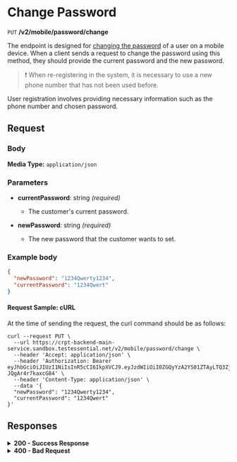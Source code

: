 # Change Password

`PUT` **/v2/mobile/password/change**

The endpoint is designed for [changing the password](https://github.com/crypterium-com/api-vault/wiki/Password-Change-Process) of a user on a mobile device. When a client sends a request to change the password using this method, they should provide the current password and the new password.

> ❗️ When re-registering in the system, it is necessary to use a new phone number that has not been used before.

User registration involves providing necessary information such as the phone number and chosen password.

## Request

### Body

**Media Type:** `application/json`

### Parameters

- **currentPassword**: string *(required)*
  - The customer's current password.

- **newPassword**: string *(required)*
  - The new password that the customer wants to set.

  
### **Example body**

```json 
{
  "newPassword": "1234Qwerty1234",
  "currentPassword": "1234Qwert"
}
```

#### **Request Sample: cURL**

At the time of sending the request, the curl command should be as follows:

```curl cURL
curl --request PUT \
  --url https://crpt-backend-main-service.sandbox.testessential.net/v2/mobile/password/change \
  --header 'Accept: application/json' \
  --header 'Authorization: Bearer eyJhbGciOiJIUzI1NiIsInR5cCI6IkpXVCJ9.eyJzdWIiOiI0ZGQyYzA2YS01ZTAyLTQ3ZjMtYWM5Zi1hYzE4Y2Q5Y2ZiNDQiLCJleHAiOjE3MDk4MDk1MTksImlhdCI6MTcwOTcyMzExOX0.TRES3bszzXjyvQvSqjnt7fUEm52-JQgAr4r7kaxcG84' \
  --header 'Content-Type: application/json' \
  --data '{
  "newPassword": "1234Qwerty1234",
  "currentPassword": "1234Qwert"
}'
```

## Responses

<details>
<summary><strong>200 - Success Response</strong></summary>
  
Indicates that the request was successfully processed.
  
**Media type:** `application/json`
  
- **result**: string *(required)*
  - Indicates the result of the password change operation.
  
**Responses example**
```json
{
  "result": "ok"
}
```
</details>

<details>
<summary><strong>400 - Bad Request</strong></summary>

The response status code indicates that the server cannot or will not process the request due to something perceived as a client error.
  
**Media type:** `application/json`

  
- **message:** string
  - Message displayed to the user.
  
- **field:** string
  - Specifies the field in the request that caused the error.
  
- **errorId:** integer
  - Identifier of the error.
  
- **systemId:** string
  - Identifier of the component.
  
- **originalMessage:** string
  - The original error message.
  
- **errorStackTrace:** string
  - The place where the error occurred in the code.
  
- **data:** object
  - Additional data related to the error, structured as key-value pairs.
    - **additionalProp1:** object
    - **additionalProp2:** object
    - **additionalProp3:** object
  
- **error:** string
  - Identifier of the error.

    
**Responses example**

```json
{
  "error": "COMMON",
  "errorId": 0,
  "message": "Sorry for inconvenience. We're fixing the issue. If you have urgent questions, contact support",
  "systemId": "core"
}
```

</details>
